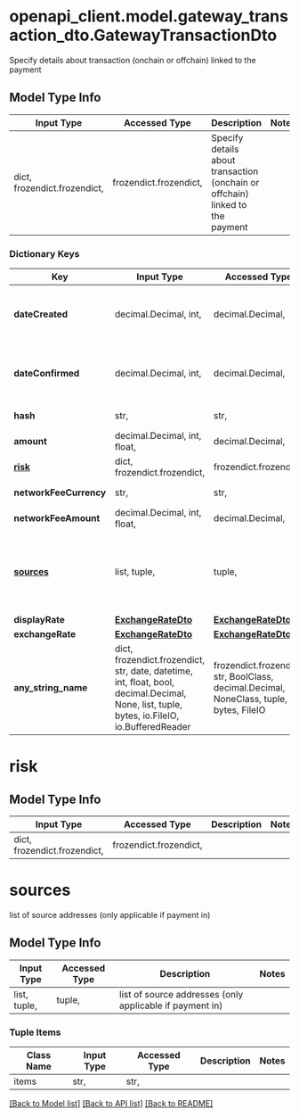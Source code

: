 # openapi_client.model.gateway_transaction_dto.GatewayTransactionDto

Specify details about transaction (onchain or offchain) linked to the payment

## Model Type Info
Input Type | Accessed Type | Description | Notes
------------ | ------------- | ------------- | -------------
dict, frozendict.frozendict,  | frozendict.frozendict,  | Specify details about transaction (onchain or offchain) linked to the payment | 

### Dictionary Keys
Key | Input Type | Accessed Type | Description | Notes
------------ | ------------- | ------------- | ------------- | -------------
**dateCreated** | decimal.Decimal, int,  | decimal.Decimal,  |  | [optional] value must be a 64 bit integer
**dateConfirmed** | decimal.Decimal, int,  | decimal.Decimal,  |  | [optional] value must be a 64 bit integer
**hash** | str,  | str,  | Transaction hash | [optional] 
**amount** | decimal.Decimal, int, float,  | decimal.Decimal,  | payment amount | [optional] 
**[risk](#risk)** | dict, frozendict.frozendict,  | frozendict.frozendict,  |  | [optional] 
**networkFeeCurrency** | str,  | str,  | currency acronym | [optional] 
**networkFeeAmount** | decimal.Decimal, int, float,  | decimal.Decimal,  | payment amount | [optional] 
**[sources](#sources)** | list, tuple,  | tuple,  | list of source addresses (only applicable if payment in) | [optional] 
**displayRate** | [**ExchangeRateDto**](ExchangeRateDto.md) | [**ExchangeRateDto**](ExchangeRateDto.md) |  | [optional] 
**exchangeRate** | [**ExchangeRateDto**](ExchangeRateDto.md) | [**ExchangeRateDto**](ExchangeRateDto.md) |  | [optional] 
**any_string_name** | dict, frozendict.frozendict, str, date, datetime, int, float, bool, decimal.Decimal, None, list, tuple, bytes, io.FileIO, io.BufferedReader | frozendict.frozendict, str, BoolClass, decimal.Decimal, NoneClass, tuple, bytes, FileIO | any string name can be used but the value must be the correct type | [optional]

# risk

## Model Type Info
Input Type | Accessed Type | Description | Notes
------------ | ------------- | ------------- | -------------
dict, frozendict.frozendict,  | frozendict.frozendict,  |  | 

# sources

list of source addresses (only applicable if payment in)

## Model Type Info
Input Type | Accessed Type | Description | Notes
------------ | ------------- | ------------- | -------------
list, tuple,  | tuple,  | list of source addresses (only applicable if payment in) | 

### Tuple Items
Class Name | Input Type | Accessed Type | Description | Notes
------------- | ------------- | ------------- | ------------- | -------------
items | str,  | str,  |  | 

[[Back to Model list]](../../README.md#documentation-for-models) [[Back to API list]](../../README.md#documentation-for-api-endpoints) [[Back to README]](../../README.md)

